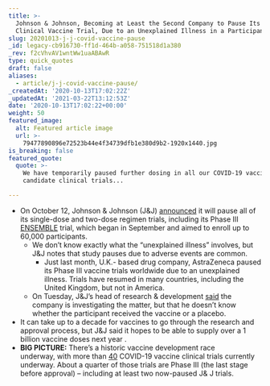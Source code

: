 ```yaml
---
title: >-
  Johnson & Johnson, Becoming at Least the Second Company to Pause Its Covid-19
  Clinical Vaccine Trial, Due to an Unexplained Illness in a Participant.
slug: 20201013-j-j-covid-vaccine-pause
_id: legacy-cb916730-ff1d-464b-a058-751518d1a380
_rev: f2cVhvAV1wntWw1uaABAwR
type: quick_quotes
draft: false
aliases:
  - article/j-j-covid-vaccine-pause/
_createdAt: '2020-10-13T17:02:22Z'
_updatedAt: '2021-03-22T13:12:53Z'
date: '2020-10-13T17:02:22+00:00'
weight: 50
featured_image:
  alt: Featured article image
  url: >-
    79477890896e72523b44e4f34739dfb1e380d9b2-1920x1440.jpg
is_breaking: false
featured_quote:
  quote: >-
    We have temporarily paused further dosing in all our COVID-19 vaccine
    candidate clinical trials...

---
```

* On October 12, Johnson & Johnson (J&J) [announced](https://www.jnj.com/our-company/johnson-johnson-temporarily-pauses-all-dosing-in-our-janssen-covid-19-vaccine-candidate-clinical-trials) it will pause all of its single-dose and two-dose regimen trials, including its Phase III [ENSEMBLE](https://www.jnj.com/coronavirus/covid-19-phase-3-study-clinical-protocol) trial, which began in September and aimed to enroll up to 60,000 participants.
  * We don’t know exactly what the “unexplained illness” involves, but J&J notes that study pauses due to adverse events are common.
      * Just last month, U.K.- based drug company, AstraZeneca paused its Phase III vaccine trials worldwide due to an unexplained illness. Trials have resumed in many countries, including the United Kingdom, but not in America.
  * On Tuesday, J&J’s head of research & development [said](https://www.reuters.com/article/us-health-coronavirus-johnson-johnson/jj-says-review-of-illness-that-led-to-pause-of-coronavirus-vaccine-trial-could-take-days-idUSKBN26Y01Q) the company is investigating the matter, but that he doesn’t know whether the participant received the vaccine or a placebo.
* It can take up to a decade for vaccines to go through the research and approval process, but J&J said it hopes to be able to supply over a 1 billion vaccine doses next year .
* **BIG PICTURE:** There’s a historic vaccine development race underway, with more than [40](https://www.nytimes.com/interactive/2020/science/coronavirus-vaccine-tracker.html) COVID-19 vaccine clinical trials currently underway. About a quarter of those trials are Phase III (the last stage before approval) – including at least two now-paused J& J trials.